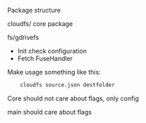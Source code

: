 

Package structure


cloudfs/ core package

fs/gdrivefs  
 * Init check configuration
 * Fetch FuseHandler


Make usage something like this:

```bash
	cloudfs source.json destfolder

```


Core should not care about flags, only config

main should care about flags



